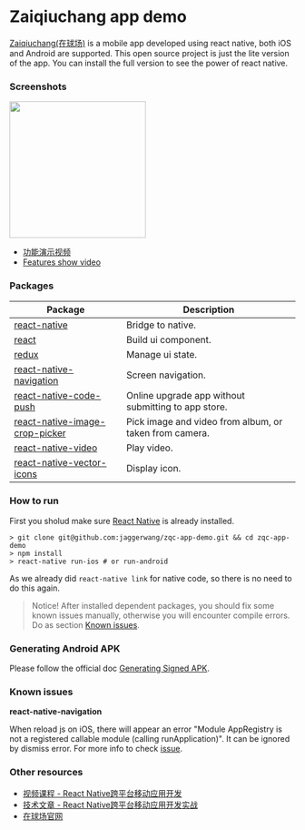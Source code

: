 # Zaiqiuchang app demo

[Zaiqiuchang(在球场)](https://www.zaiqiuchang.com) is a mobile app developed using react native, both iOS and Android are supported. This open source project is just the lite version of the app. You can install the full version to see the power of react native.

### Screenshots

<img src="https://zqc.cdn.zaiqiuchang.com/screenshot/ios/screenshot-nearby.jpg?x-oss-process=style/w-360" width="240" />

* [功能演示视频](http://v.youku.com/v_show/id_XMjQ5MDQ0NzMwMA==.html)
* [Features show video](https://www.youtube.com/watch?v=Ni3a6cnu8h0)

### Packages

|Package|Description|
|-------|-----------|
|[react-native](https://github.com/facebook/react-native)|Bridge to native.|
|[react](https://github.com/facebook/react)|Build ui component.|
|[redux](http://redux.js.org/)|Manage ui state.|
|[react-native-navigation](https://github.com/wix/react-native-navigation)|Screen navigation.|
|[react-native-code-push](react-native-code-push)|Online upgrade app without submitting to app store.|
|[react-native-image-crop-picker](https://github.com/ivpusic/react-native-image-crop-picker)|Pick image and video from album, or taken from camera.|
|[react-native-video](https://github.com/react-native-community/react-native-video)|Play video.|
|[react-native-vector-icons](https://github.com/oblador/react-native-vector-icons)|Display icon.|

### How to run

First you sholud make sure [React Native](http://facebook.github.io/react-native/releases/0.40/docs/getting-started.html) is already installed.

```
> git clone git@github.com:jaggerwang/zqc-app-demo.git && cd zqc-app-demo
> npm install
> react-native run-ios # or run-android
```

As we already did `react-native link` for native code, so there is no need to do this again.

> Notice! After installed dependent packages, you should fix some known issues manually, otherwise you will encounter compile errors. Do as section [Known issues](#known-issues).

### Generating Android APK

Please follow the official doc [Generating Signed APK](https://facebook.github.io/react-native/docs/signed-apk-android.html).

### Known issues

**react-native-navigation**

When reload js on iOS, there will appear an error "Module AppRegistry is not a registered callable module (calling runApplication)". It can be ignored by dismiss error. For more info to check [issue](https://github.com/wix/react-native-navigation/issues/966).

### Other resources

* [视频课程 - React Native跨平台移动应用开发](http://study.163.com/course/courseMain.htm?courseId=1003433016)
* [技术文章 - React Native跨平台移动应用开发实战](https://jaggerwang.net/react-native-cross-platform-mobile-app-develop-intro/)
* [在球场官网](https://www.zaiqiuchang.com)
